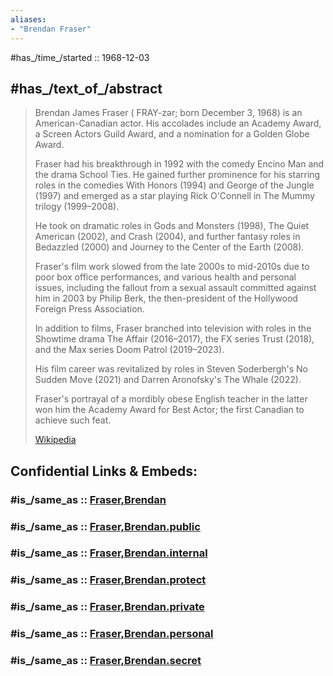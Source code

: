 ```yaml
---
aliases:
- "Brendan Fraser"
---
```


#has_/time_/started :: 1968-12-03 

## #has_/text_of_/abstract 

> Brendan James Fraser ( FRAY-zər; born December 3, 1968) is an American-Canadian actor. 
> His accolades include an Academy Award, a Screen Actors Guild Award, and a nomination for a Golden Globe Award.
>
> Fraser had his breakthrough in 1992 with the comedy Encino Man and the drama School Ties. 
> He gained further prominence for his starring roles in the comedies With Honors (1994) and George of the Jungle (1997) 
> and emerged as a star playing Rick O'Connell in The Mummy trilogy (1999–2008). 
> 
> He took on dramatic roles in Gods and Monsters (1998), The Quiet American (2002), and Crash (2004), 
> and further fantasy roles in Bedazzled (2000) and Journey to the Center of the Earth (2008).
>
> Fraser's film work slowed from the late 2000s to mid-2010s due to poor box office performances, 
> and various health and personal issues, 
> including the fallout from a sexual assault committed against him in 2003 by Philip Berk, 
> the then-president of the Hollywood Foreign Press Association. 
> 
> In addition to films, Fraser branched into television with roles in the Showtime drama 
> The Affair (2016–2017), the FX series Trust (2018), and the Max series Doom Patrol (2019–2023).
>
> His film career was revitalized by roles in Steven Soderbergh's No Sudden Move (2021) 
> and Darren Aronofsky's The Whale (2022). 
> 
> Fraser's portrayal of a mordibly obese English teacher in the latter 
> won him the Academy Award for Best Actor; the first Canadian to achieve such feat.
>
> [Wikipedia](https://en.wikipedia.org/wiki/Brendan%20Fraser) 


## Confidential Links & Embeds: 

### #is_/same_as :: [Fraser,Brendan](/_Standards/Society/Communication/Media/Movie/Actor/Canadian_Actor/Fraser,Brendan.md) 

### #is_/same_as :: [Fraser,Brendan.public](/_public/Society/Communication/Media/Movie/Actor/Canadian_Actor/Fraser,Brendan.public.md) 

### #is_/same_as :: [Fraser,Brendan.internal](/_internal/Society/Communication/Media/Movie/Actor/Canadian_Actor/Fraser,Brendan.internal.md) 

### #is_/same_as :: [Fraser,Brendan.protect](/_protect/Society/Communication/Media/Movie/Actor/Canadian_Actor/Fraser,Brendan.protect.md) 

### #is_/same_as :: [Fraser,Brendan.private](/_private/Society/Communication/Media/Movie/Actor/Canadian_Actor/Fraser,Brendan.private.md) 

### #is_/same_as :: [Fraser,Brendan.personal](/_personal/Society/Communication/Media/Movie/Actor/Canadian_Actor/Fraser,Brendan.personal.md) 

### #is_/same_as :: [Fraser,Brendan.secret](/_secret/Society/Communication/Media/Movie/Actor/Canadian_Actor/Fraser,Brendan.secret.md)

